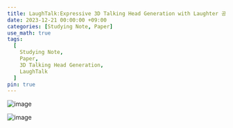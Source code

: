 ```yaml
---
title: LaughTalk:Expressive 3D Talking Head Generation with Laughter 공부 노트
date: 2023-12-21 00:00:00 +09:00
categories: [Studying Note, Paper]
use_math: true
tags:
  [
    Studying Note,
    Paper,
    3D Talking Head Generation,
    LaughTalk
  ]
pin: true
---
```


![image](https://github.com/gihuni99/gihuni99.github.io/assets/90080065/ab545af4-92ac-4ead-9eb1-09ed4d9399e0)

![image](https://github.com/gihuni99/gihuni99.github.io/assets/90080065/22f21763-6a3d-47da-ae42-55cc12f6fa98)